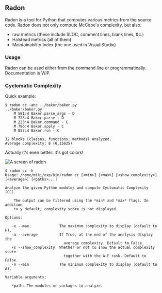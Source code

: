## Radon

Radon is a tool for Python that computes various metrics from the source code.
Radon does not only compute McCabe's complexity, but also:

* raw metrics (these include SLOC, comment lines, blank lines, &c.)
* Halstead metrics (all of them)
* Maintainability Index (the one used in Visual Studio)

### Usage

Radon can be used either from the command line or programmatically.
Documentation is WIP.

### Cyclomatic Complexity

Quick example:

    $ radon cc -anc ../baker/baker.py
    ../baker/baker.py
        M 581:4 Baker.parse_args - D
        M 723:4 Baker.parse - D
        M 223:4 Baker.command - C
        M 796:4 Baker.apply - C
        M 857:4 Baker.run - C

    32 blocks (classes, functions, methods) analyzed.
    Average complexity: B (6.15625)

Actually it's even better: it's got colors!

![A screen of radon](http://cloud.github.com/downloads/rubik/radon/radon_cc.png 'A screen of radon')


    $ radon cc -h
    Usage: /home/miki/exp/bin/radon cc [<min>] [<max>] [<show_complexity>] [<average>] [<paths>...]

    Analyze the given Python modules and compute Cyclomatic Complexity (CC).

        The output can be filtered using the *min* and *max* flags. In addition
        to y default, complexity score is not displayed.

    Options:

       -x --max              The maximum complexity to display (default to F).
       -a --average          If True, at the end of the analysis display the
                               average complexity. Default to False.
       -s --show_complexity  Whether or not to show the actual complexity score
                               together with the A-F rank. Default to False.
       -n --min              The minimum complexity to display (default to A).

    Variable arguments:

       *paths The modules or packages to analyze.
